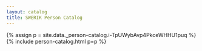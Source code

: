 ```yaml
---
layout: catalog
title: SWERIK Person Catalog
---
```

{% assign p = site.data._person-catalog.i-TpUWybAvp4PkceWHHU1puq %}
{% include person-catalog.html p=p %}

